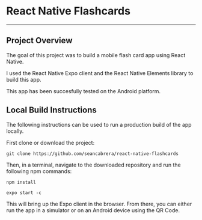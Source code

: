 # React Native Flashcards
---

## Project Overview

The goal of this project was to build a mobile flash card app using React Native.

I used the React Native Expo client and the React Native Elements library to build this app.

This app has been succesfully tested on the Android platform.

## Local Build Instructions

The following instructions can be used to run a production build of the app locally.

First clone or download the project:

`git clone https://github.com/seancabrera/react-native-flashcards`

Then, in a terminal, navigate to the downloaded repository and run the following npm commands:

`npm install`

`expo start -c`

This will bring up the Expo client in the browser. From there, you can either run the app in a simulator or on an Android device using the QR Code.
